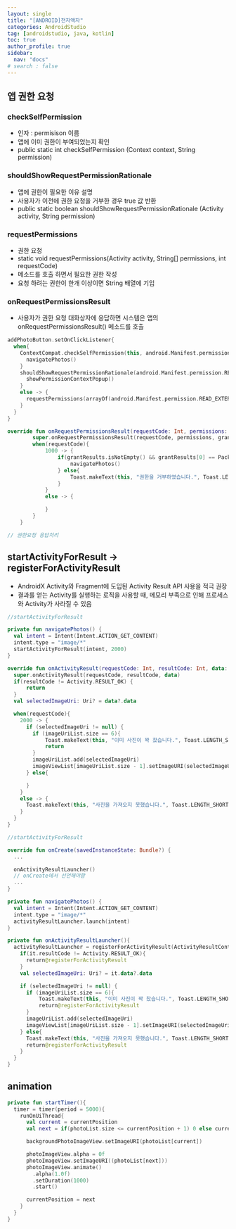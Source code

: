 ```yaml
---
layout: single
title: "[ANDROID]전자액자"
categories: AndroidStudio
tag: [androidstudio, java, kotlin]
toc: true
author_profile: true
sidebar:
  nav: "docs"
# search : false
---
```


## 앱 권한 요청

### checkSelfPermission

- 인자 : permisison 이름
- 앱에 이미 권한이 부여되었는지 확인
- public static int checkSelfPermission (Context context, String permission)

### shouldShowRequestPermissionRationale

- 앱에 권한이 필요한 이유 설명
- 사용자가 이전에 권한 요청을 거부한 경우 true 값 반환
- public static boolean shouldShowRequestPermissionRationale (Activity activity, String permission)

### requestPermissions

- 권한 요청
- static void requestPermissions(Activity activity, String[] permissions, int requestCode)
- 메소드를 호출 하면서 필요한 권한 작성
- 요청 하려는 권한이 한개 이상이면 String 배열에 기입

### onRequestPermissionsResult

- 사용자가 권한 요청 대화상자에 응답하면 시스템은 앱의 onRequestPermissionsResult() 메소드를 호출

```kotlin
addPhotoButton.setOnClickListener{
  when{
    ContextCompat.checkSelfPermission(this, android.Manifest.permission.READ_EXTERNAL_STORAGE) == PackageManager.PERMISSION_GRANTED -> {
      navigatePhotos()
    }
    shouldShowRequestPermissionRationale(android.Manifest.permission.READ_EXTERNAL_STORAGE) -> {
      showPermissionContextPopup()
    }
    else -> {
      requestPermissions(arrayOf(android.Manifest.permission.READ_EXTERNAL_STORAGE), 1000)
    }
  }
}

override fun onRequestPermissionsResult(requestCode: Int, permissions: Array<out String>, grantResults: IntArray) {
        super.onRequestPermissionsResult(requestCode, permissions, grantResults)
        when(requestCode){
            1000 -> {
                if(grantResults.isNotEmpty() && grantResults[0] == PackageManager.PERMISSION_GRANTED){
                    navigatePhotos()
                } else{
                    Toast.makeText(this, "권한을 거부하였습니다.", Toast.LENGTH_SHORT).show()
                }
            }
            else -> {

            }
        }
    }

// 권한요청 응답처리
```

## startActivityForResult -> registerForActivityResult

- AndroidX Activity와 Fragment에 도입된 Activity Result API 사용을 적극 권장
- 결과를 얻는 Activity를 실행하는 로직을 사용할 때, 메모리 부족으로 인해 프로세스와 Activity가 사라질 수 있음

```kotlin
//startActivityForResult

private fun navigatePhotos() {
  val intent = Intent(Intent.ACTION_GET_CONTENT)
  intent.type = "image/*"
  startActivityForResult(intent, 2000)
}

override fun onActivityResult(requestCode: Int, resultCode: Int, data: Intent?) {
  super.onActivityResult(requestCode, resultCode, data)
  if(resultCode != Activity.RESULT_OK) {
      return
  }
  val selectedImageUri: Uri? = data?.data

  when(requestCode){
    2000 -> {
      if (selectedImageUri != null) {
        if (imageUriList.size == 6){
            Toast.makeText(this, "이미 사진이 꽉 찼습니다.", Toast.LENGTH_SHORT).show()
            return
        }
        imageUriList.add(selectedImageUri)
        imageViewList[imageUriList.size - 1].setImageURI(selectedImageUri)
      } else{

      }
    }
    else -> {
      Toast.makeText(this, "사진을 가져오지 못했습니다.", Toast.LENGTH_SHORT).show()
    }
  }
}

```

```kotlin
//startActivityForResult

override fun onCreate(savedInstanceState: Bundle?) {
  ...

  onActivityResultLauncher()
  // onCreate에서 선언해야함
  ...
}

private fun navigatePhotos() {
  val intent = Intent(Intent.ACTION_GET_CONTENT)
  intent.type = "image/*"
  activityResultLauncher.launch(intent)
}

private fun onActivityResultLauncher(){
  activityResultLauncher = registerForActivityResult(ActivityResultContracts.StartActivityForResult()){
    if(it.resultCode != Activity.RESULT_OK){
      return@registerForActivityResult
    }
    val selectedImageUri: Uri? = it.data?.data

    if (selectedImageUri != null) {
      if (imageUriList.size == 6){
          Toast.makeText(this, "이미 사진이 꽉 찼습니다.", Toast.LENGTH_SHORT).show()
          return@registerForActivityResult
      }
      imageUriList.add(selectedImageUri)
      imageViewList[imageUriList.size - 1].setImageURI(selectedImageUri)
    } else{
      Toast.makeText(this, "사진을 가져오지 못했습니다.", Toast.LENGTH_SHORT).show()
      return@registerForActivityResult
    }
  }
}

```

## animation

```kotlin
private fun startTimer(){
  timer = timer(period = 5000){
    runOnUiThread{
      val current = currentPosition
      val next = if(photoList.size <= currentPosition + 1) 0 else current + 1

      backgroundPhotoImageView.setImageURI(photoList[current])

      photoImageView.alpha = 0f
      photoImageView.setImageURI((photoList[next]))
      photoImageView.animate()
        .alpha(1.0f)
        .setDuration(1000)
        .start()

      currentPosition = next
    }
  }
}
```
